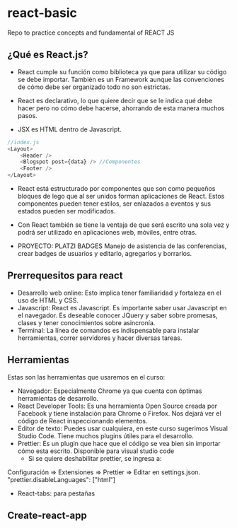 # react-basic
Repo to practice concepts and fundamental of REACT JS

## ¿Qué es React.js?

- React cumple su función como biblioteca ya que para utilizar su código se debe importar. También es un Framework aunque las convenciones de cómo debe ser organizado todo no son estrictas.

- React es declarativo, lo que quiere decir que se le indica qué debe hacer pero no cómo debe hacerse, ahorrando de esta manera muchos pasos.

- JSX es HTML dentro de Javascript.
```js
//index.js
<Layout>
    <Header />
    <Blogspot post={data} /> //Componentes
    <Footer />
</Layout>
```
- React está estructurado por componentes que son como pequeños bloques de lego que al ser unidos forman aplicaciones de React. Estos componentes pueden tener estilos, ser enlazados a eventos y sus estados pueden ser modificados.

- Con React también se tiene la ventaja de que será escrito una sola vez y podrá ser utilizado en aplicaciones web, móviles, entre otras. 

- PROYECTO: PLATZI BADGES
Manejo de asistencia de las conferencias, crear badges de usuarios y editarlo, agregarlos y borrarlos.

## Prerrequesitos para react
- Desarrollo web online: Esto implica tener familiaridad y fortaleza en el uso de HTML y CSS.
- Javascript: React es Javascript. Es importante saber usar Javascript en el navegador. Es deseable conocer JQuery y saber sobre promesas, clases y tener conocimientos sobre asincronía.
- Terminal: La línea de comandos es indispensable para instalar herramientas, correr servidores y hacer diversas tareas.

## Herramientas
Estas son las herramientas que usaremos en el curso:
- Navegador: Especialmente Chrome ya que cuenta con óptimas herramientas de desarrollo.
- React Developer Tools: Es una herramienta Open Source creada por Facebook y tiene instalación para Chrome o Firefox. Nos dejará ver el código de React inspeccionando elementos.
- Editor de texto: Puedes usar cualquiera, en este curso sugerimos Visual Studio Code. Tiene muchos plugins útiles para el desarrollo.
- Prettier: Es un plugin que hace que el código se vea bien sin importar cómo esta escrito. Disponible para visual studio code
    - Si se quiere deshabilitar prettier, se ingresa a: 

Configuración => Extensiones => Prettier => Editar en settings.json.    "prettier.disableLanguages": ["html"]

- React-tabs: para pestañas

## Create-react-app
